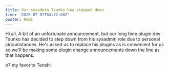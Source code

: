 ```yaml
---
title: Our sysadmin Tsunko has stepped down
time: '2020-07-07T04:22:00Z'
poster: Remi
---
```


Hi all. A bit of an unfortunate announcement, but our long time plugin dev Tsunko has decided to step down from his sysadmin role due to personal circumstances. He's asked us to replace his plugins as is convenient for us so we'll be making some plugin change announcements down the line as that happens.

o7 my favorite Tenshi